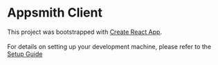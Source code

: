 # Appsmith Client

This project was bootstrapped with [Create React App](https://github.com/facebook/create-react-app).
<br><br>
For details on setting up your development machine, please refer to the [Setup Guide](../../contributions/ClientSetup.md)
